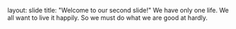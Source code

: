 layout: slide
title: "Welcome to our second slide!"
We have only one life. We all want to live it happily. So we must do what we are good at hardly.
